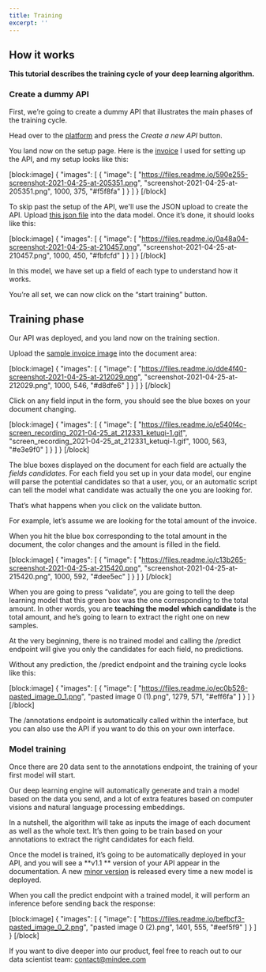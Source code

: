 ```yaml
---
title: Training
excerpt: ''
---
```

## How it works
 

 

**This tutorial describes the training cycle of your deep learning algorithm.**

 

 

### Create a dummy API 
 

First, we’re going to create a dummy API that illustrates the main phases of the training cycle.

 

Head over to the [platform](https://platform.mindee.com) and press the *Create a new API* button.

 

You land now on the setup page. Here is the [invoice](https://mindee-public-website.s3.amazonaws.com/blog/2021/01/14/all_fields.jpg) I used for setting up the API, and my setup looks like this:

 

 


[block:image]
{
  "images": [
    {
      "image": [
        "https://files.readme.io/590e255-screenshot-2021-04-25-at-205351.png",
        "screenshot-2021-04-25-at-205351.png",
        1000,
        375,
        "#f5f8fa"
      ]
    }
  ]
}
[/block]
 

 

To skip past the setup of the API, we'll use the JSON upload to create the API.  Upload [this json file](https://mindee-public-website.s3.amazonaws.com/blog/2021/04/25/how_it_works-config1.json) into the data model. Once it’s done, it should looks like this:

 


[block:image]
{
  "images": [
    {
      "image": [
        "https://files.readme.io/0a48a04-screenshot-2021-04-25-at-210457.png",
        "screenshot-2021-04-25-at-210457.png",
        1000,
        450,
        "#fbfcfd"
      ]
    }
  ]
}
[/block]
 

 

In this model, we have set up a field of each type to understand how it works.

 

You’re all set, we can now click on the “start training” button.

 

 

## Training phase
 

Our API was deployed, and you land now on the training section.

 

Upload the [sample invoice image](https://mindee-public-website.s3.amazonaws.com/blog/2021/01/14/all_fields.jpg) into the document area:

 
[block:image]
{
  "images": [
    {
      "image": [
        "https://files.readme.io/dde4f40-screenshot-2021-04-25-at-212029.png",
        "screenshot-2021-04-25-at-212029.png",
        1000,
        546,
        "#d8dfe6"
      ]
    }
  ]
}
[/block]

 

Click on any field input in the form, you should see the blue boxes on your document changing.

 

 


[block:image]
{
  "images": [
    {
      "image": [
        "https://files.readme.io/e540f4c-screen_recording_2021-04-25_at_212331_ketuqi-1.gif",
        "screen_recording_2021-04-25_at_212331_ketuqi-1.gif",
        1000,
        563,
        "#e3e9f0"
      ]
    }
  ]
}
[/block]
 

 

The blue boxes displayed on the document for each field are actually the *fields candidates*. For each field you set up in your data model, our engine will parse the potential candidates so that a user, you, or an automatic script can tell the model what candidate was actually the one you are looking for.

 

That’s what happens when you click on the validate button.

 

For example, let’s assume we are looking for the total amount of the invoice. 

 

When you hit the blue box corresponding to the total amount in the document, the color changes and the amount is filled in the field.

 
[block:image]
{
  "images": [
    {
      "image": [
        "https://files.readme.io/c13b265-screenshot-2021-04-25-at-215420.png",
        "screenshot-2021-04-25-at-215420.png",
        1000,
        592,
        "#dee5ec"
      ]
    }
  ]
}
[/block]
 



 

When you are going to press “validate”, you are going to tell the deep learning model that this green box was the one corresponding to the total amount. In other words, you are **teaching the model which candidate** is the total amount, and he’s going to learn to extract the right one on new samples.

 

At the very beginning, there is no trained model and calling the /predict endpoint will give you only the candidates for each field, no predictions.

 

Without any prediction, the /predict endpoint and the training cycle looks like this:

 

 


[block:image]
{
  "images": [
    {
      "image": [
        "https://files.readme.io/ec0b526-pasted_image_0_1.png",
        "pasted image 0 (1).png",
        1279,
        571,
        "#eff6fa"
      ]
    }
  ]
}
[/block]
 

 

The /annotations endpoint is automatically called within the interface, but you can also use the API if you want to do this on your own interface.


 

### Model training
 

Once there are 20 data sent to the annotations endpoint, the training of your first model will start.

 

Our deep learning engine will automatically generate and train a model based on the data you send, and a lot of extra features based on computer visions and natural language processing embeddings.

 

In a nutshell, the algorithm will take as inputs the image of each document as well as the whole text. It’s then going to be train based on your annotations to extract the right candidates for each field.

 

Once the model is trained, it’s going to be automatically deployed in your API, and you will see a **v1.1 ** version of your API appear in the documentation. A new [minor version](doc:prediction#versioning) is released every time a new model is deployed.

 

When you call the predict endpoint with a trained model, it will perform an inference before sending back the response:

[block:image]
{
  "images": [
    {
      "image": [
        "https://files.readme.io/befbcf3-pasted_image_0_2.png",
        "pasted image 0 (2).png",
        1401,
        555,
        "#eef5f9"
      ]
    }
  ]
}
[/block]
 



 

 

If you want to dive deeper into our product, feel free to reach out to our data scientist team: contact@mindee.com